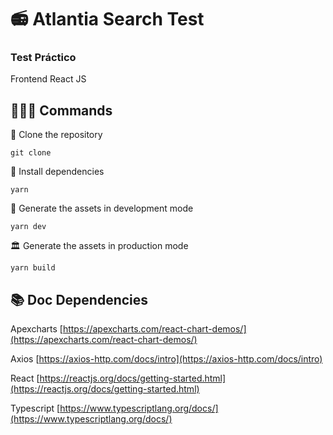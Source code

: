 # 📻 Atlantia Search Test

### Test Práctico 
Frontend React JS

## 👨🏻‍💻 Commands

💾 Clone the repository

```git clone ```

🧶 Install dependencies

```yarn```

👷 Generate the assets in development mode

```yarn dev```

🏛️ Generate the assets in production mode

```yarn build```

## 📚 Doc Dependencies
Apexcharts
[https://apexcharts.com/react-chart-demos/](https://apexcharts.com/react-chart-demos/)

Axios
[https://axios-http.com/docs/intro](https://axios-http.com/docs/intro)

React
[https://reactjs.org/docs/getting-started.html](https://reactjs.org/docs/getting-started.html)

Typescript
[https://www.typescriptlang.org/docs/](https://www.typescriptlang.org/docs/)





